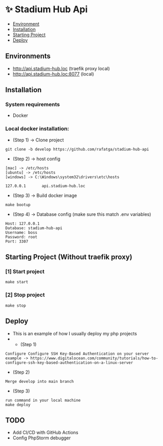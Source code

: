 # ✨ Stadium Hub Api

- [Environment](##environment)
- [Installation](##installation)
- [Starting Project](##Starting)
- [Deploy](##deploy)


## Environments
- http://api.stadium-hub.loc (traefik proxy local)
- http://api.stadium-hub.loc:8077 (local)

## Installation
### System requirements
- Docker

### Local docker installation:
- (Step 1) -> Clone project
```
git clone -b develop https://github.com/rafatga/stadium-hub-api
```
- (Step 2) -> host config
```
[mac] -> /etc/hosts
[ubuntu] -> /etc/hosts
[windows] -> C:\Windows\system32\drivers\etc\hosts

127.0.0.1       api.stadium-hub.loc
```
- (Step 3) -> Build docker image
```
make bootup
```
- (Step 4) -> Database config (make sure this match .env variables)
```
Host: 127.0.0.1
Database: stadium-hub-api
Username: boss
Password: root
Port: 3307
```

## Starting Project (Without traefik proxy)
### [1] Start project
```
make start
```
### [2] Stop project
```
make stop
```

## Deploy
- This is an example of how I usually deploy my php projects
- - (Step 1)
```
Configure Configure SSH Key-Based Authentication on your server
example -> https://www.digitalocean.com/community/tutorials/how-to-configure-ssh-key-based-authentication-on-a-linux-server
```
- (Step 2)
```
Merge develop into main branch
```
- (Step 3)
```
run command in your local machine
make deploy
```

## TODO
- Add CI/CD with GitHub Actions 
- Config PhpStorm debugger